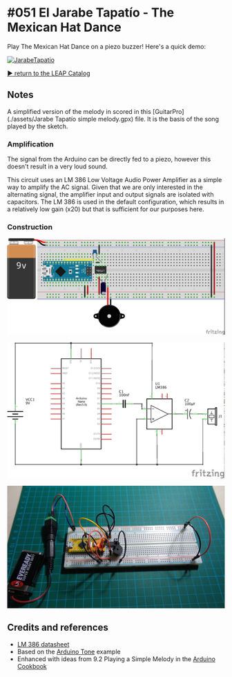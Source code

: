 # #051 El Jarabe Tapatío - The Mexican Hat Dance

Play The Mexican Hat Dance on a piezo buzzer! Here's a quick demo:

[![JarabeTapatio](http://img.youtube.com/vi/oAiCtdJKnDU/0.jpg)](http://www.youtube.com/watch?v=oAiCtdJKnDU)


[:arrow_forward: return to the LEAP Catalog](https://leap.tardate.com)

## Notes

A simplified version of the melody in scored in this [GuitarPro](./assets/Jarabe Tapatío simple melody.gpx) file.
It is the basis of the song played by the sketch.

### Amplification

The signal from the Arduino can be directly fed to a piezo, however this doesn't result in a very loud sound.

This circuit uses an LM 386 Low Voltage Audio Power Amplifier as a simple way to amplify the AC signal.
Given that we are only interested in the alternating signal, the amplifier input and output signals are isolated with capacitors.
The LM 386 is used in the default configuration, which results in a relatively low gain (x20) but that is sufficient for our purposes here.

### Construction

![The Breadboard](./assets/JarabeTapatio_bb.jpg?raw=true)

![The Schematic](./assets/JarabeTapatio_schematic.jpg?raw=true)

![The Build](./assets/JarabeTapatio_build.jpg?raw=true)

## Credits and references
* [LM 386 datasheet](http://www.futurlec.com/Linear/LM386N-1.shtml)
* Based on the [Arduino Tone](http://arduino.cc/en/Tutorial/Tone) example
* Enhanced with ideas from 9.2 Playing a Simple Melody in the [Arduino Cookbook](http://www.amazon.com/gp/product/1449313876/ref=as_li_tl?ie=UTF8&camp=1789&creative=390957&creativeASIN=1449313876&linkCode=as2&tag=itsaprli-20&linkId=5F6YF3D5RCEZYXUU)

